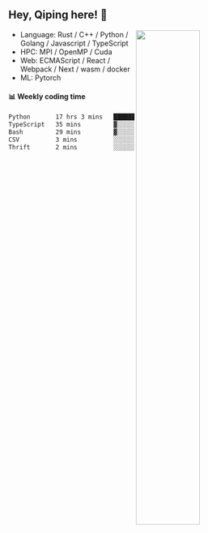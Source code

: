 

## Hey, Qiping here! :wave:

[<img align="right" width="50%" src="https://github-readme-stats.vercel.app/api?username=ppppqp&theme=dark&show_icons=true">](https://metrics.lecoq.io/ppppqp?template=classic)



-   Language: Rust / C++ / Python / Golang / Javascript / TypeScript
-   HPC: MPI / OpenMP / Cuda
-   Web: ECMAScript / React / Webpack / Next / wasm / docker
-   ML: Pytorch



#### :bar_chart: Weekly coding time

<!--START_SECTION:waka-->

```txt
Python       17 hrs 3 mins   ███████████████████████▒░   93.54 %
TypeScript   35 mins         ▓░░░░░░░░░░░░░░░░░░░░░░░░   03.24 %
Bash         29 mins         ▓░░░░░░░░░░░░░░░░░░░░░░░░   02.67 %
CSV          3 mins          ░░░░░░░░░░░░░░░░░░░░░░░░░   00.28 %
Thrift       2 mins          ░░░░░░░░░░░░░░░░░░░░░░░░░   00.26 %
```

<!--END_SECTION:waka-->
